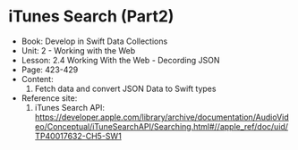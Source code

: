 # iTunes Search (Part2)

- Book: Develop in Swift Data Collections
- Unit: 2 - Working with the Web
- Lesson: 2.4 Working With the Web - Decording JSON
- Page: 423-429
- Content: 
  1. Fetch data and convert JSON Data to Swift types
- Reference site:
  1. iTunes Search API:  https://developer.apple.com/library/archive/documentation/AudioVideo/Conceptual/iTuneSearchAPI/Searching.html#//apple_ref/doc/uid/TP40017632-CH5-SW1
